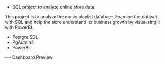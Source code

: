 - SQL project to analyze online store data.

This project is to analyze the music playlist database. Examine the dataset with SQL and help the store understand its business growth by visualising it with PowerBI.

* Postgre SQL
* PgAdmin4
* PowerBI

--- Dashboard Preview



